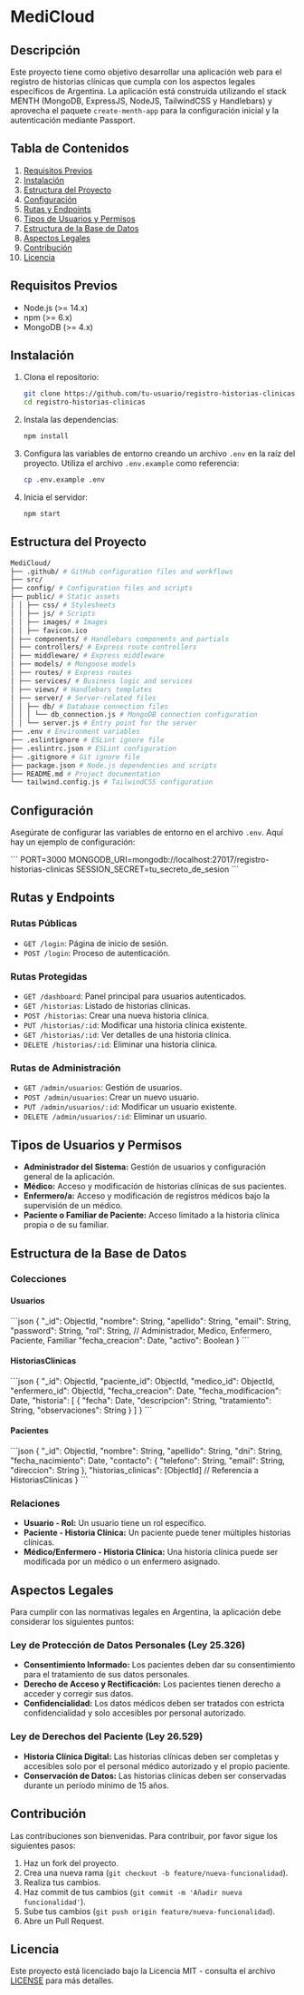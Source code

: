 # MediCloud
## Descripción

Este proyecto tiene como objetivo desarrollar una aplicación web para el registro de historias clínicas que cumpla con los aspectos legales específicos de Argentina. La aplicación está construida utilizando el stack MENTH (MongoDB, ExpressJS, NodeJS, TailwindCSS y Handlebars) y aprovecha el paquete `create-menth-app` para la configuración inicial y la autenticación mediante Passport.

## Tabla de Contenidos

1. [Requisitos Previos](#requisitos-previos)
2. [Instalación](#instalación)
3. [Estructura del Proyecto](#estructura-del-proyecto)
4. [Configuración](#configuración)
5. [Rutas y Endpoints](#rutas-y-endpoints)
6. [Tipos de Usuarios y Permisos](#tipos-de-usuarios-y-permisos)
7. [Estructura de la Base de Datos](#estructura-de-la-base-de-datos)
8. [Aspectos Legales](#aspectos-legales)
9. [Contribución](#contribución)
10. [Licencia](#licencia)

## Requisitos Previos

- Node.js (>= 14.x)
- npm (>= 6.x)
- MongoDB (>= 4.x)

## Instalación

1. Clona el repositorio:
    ```bash
    git clone https://github.com/tu-usuario/registro-historias-clinicas.git
    cd registro-historias-clinicas
    ```

2. Instala las dependencias:
    ```bash
    npm install
    ```

3. Configura las variables de entorno creando un archivo `.env` en la raíz del proyecto. Utiliza el archivo `.env.example` como referencia:
    ```bash
    cp .env.example .env
    ```

4. Inicia el servidor:
    ```bash
    npm start
    ```

## Estructura del Proyecto

```bash
MediCloud/
├── .github/ # GitHub configuration files and workflows
├── src/
├── config/ # Configuration files and scripts
├── public/ # Static assets
│ │ ├── css/ # Stylesheets
│ │ ├── js/ # Scripts
│ │ ├── images/ # Images
│ │ ├── favicon.ico
│ ├── components/ # Handlebars components and partials
│ ├── controllers/ # Express route controllers
│ ├── middleware/ # Express middleware
│ ├── models/ # Mongoose models
│ ├── routes/ # Express routes
│ ├── services/ # Business logic and services
│ ├── views/ # Handlebars templates
│ ├── server/ # Server-related files
│ │ ├── db/ # Database connection files
│ │ │ └── db_connection.js # MongoDB connection configuration
│ │ └── server.js # Entry point for the server
├── .env # Environment variables
├── .eslintignore # ESLint ignore file
├── .eslintrc.json # ESLint configuration
├── .gitignore # Git ignore file
├── package.json # Node.js dependencies and scripts
├── README.md # Project documentation
└── tailwind.config.js # TailwindCSS configuration
```

## Configuración

Asegúrate de configurar las variables de entorno en el archivo `.env`. Aquí hay un ejemplo de configuración:

\`\`\`
PORT=3000
MONGODB_URI=mongodb://localhost:27017/registro-historias-clinicas
SESSION_SECRET=tu_secreto_de_sesion
\`\`\`

## Rutas y Endpoints

### Rutas Públicas

- `GET /login`: Página de inicio de sesión.
- `POST /login`: Proceso de autenticación.

### Rutas Protegidas

- `GET /dashboard`: Panel principal para usuarios autenticados.
- `GET /historias`: Listado de historias clínicas.
- `POST /historias`: Crear una nueva historia clínica.
- `PUT /historias/:id`: Modificar una historia clínica existente.
- `GET /historias/:id`: Ver detalles de una historia clínica.
- `DELETE /historias/:id`: Eliminar una historia clínica.

### Rutas de Administración

- `GET /admin/usuarios`: Gestión de usuarios.
- `POST /admin/usuarios`: Crear un nuevo usuario.
- `PUT /admin/usuarios/:id`: Modificar un usuario existente.
- `DELETE /admin/usuarios/:id`: Eliminar un usuario.

## Tipos de Usuarios y Permisos

- **Administrador del Sistema:** Gestión de usuarios y configuración general de la aplicación.
- **Médico:** Acceso y modificación de historias clínicas de sus pacientes.
- **Enfermero/a:** Acceso y modificación de registros médicos bajo la supervisión de un médico.
- **Paciente o Familiar de Paciente:** Acceso limitado a la historia clínica propia o de su familiar.

## Estructura de la Base de Datos

### Colecciones

#### Usuarios

\`\`\`json
{
    "_id": ObjectId,
    "nombre": String,
    "apellido": String,
    "email": String,
    "password": String,
    "rol": String, // Administrador, Medico, Enfermero, Paciente, Familiar
    "fecha_creacion": Date,
    "activo": Boolean
}
\`\`\`

#### HistoriasClinicas

\`\`\`json
{
    "_id": ObjectId,
    "paciente_id": ObjectId,
    "medico_id": ObjectId,
    "enfermero_id": ObjectId,
    "fecha_creacion": Date,
    "fecha_modificacion": Date,
    "historia": [
        {
            "fecha": Date,
            "descripcion": String,
            "tratamiento": String,
            "observaciones": String
        }
    ]
}
\`\`\`

#### Pacientes

\`\`\`json
{
    "_id": ObjectId,
    "nombre": String,
    "apellido": String,
    "dni": String,
    "fecha_nacimiento": Date,
    "contacto": {
        "telefono": String,
        "email": String,
        "direccion": String
    },
    "historias_clinicas": [ObjectId] // Referencia a HistoriasClinicas
}
\`\`\`

### Relaciones

- **Usuario - Rol:** Un usuario tiene un rol específico.
- **Paciente - Historia Clínica:** Un paciente puede tener múltiples historias clínicas.
- **Médico/Enfermero - Historia Clínica:** Una historia clínica puede ser modificada por un médico o un enfermero asignado.

## Aspectos Legales

Para cumplir con las normativas legales en Argentina, la aplicación debe considerar los siguientes puntos:

### Ley de Protección de Datos Personales (Ley 25.326)

- **Consentimiento Informado:** Los pacientes deben dar su consentimiento para el tratamiento de sus datos personales.
- **Derecho de Acceso y Rectificación:** Los pacientes tienen derecho a acceder y corregir sus datos.
- **Confidencialidad:** Los datos médicos deben ser tratados con estricta confidencialidad y solo accesibles por personal autorizado.

### Ley de Derechos del Paciente (Ley 26.529)

- **Historia Clínica Digital:** Las historias clínicas deben ser completas y accesibles solo por el personal médico autorizado y el propio paciente.
- **Conservación de Datos:** Las historias clínicas deben ser conservadas durante un período mínimo de 15 años.

## Contribución

Las contribuciones son bienvenidas. Para contribuir, por favor sigue los siguientes pasos:

1. Haz un fork del proyecto.
2. Crea una nueva rama (`git checkout -b feature/nueva-funcionalidad`).
3. Realiza tus cambios.
4. Haz commit de tus cambios (`git commit -m 'Añadir nueva funcionalidad'`).
5. Sube tus cambios (`git push origin feature/nueva-funcionalidad`).
6. Abre un Pull Request.

## Licencia

Este proyecto está licenciado bajo la Licencia MIT - consulta el archivo [LICENSE](LICENSE) para más detalles.

